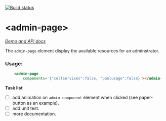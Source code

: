[![Build status](https://travis-ci.org/dcache-elements/admin-page.svg?branch=master)](https://travis-ci.org/dcache-elements/admin-page)


# \<admin-page\>

_[Demo and API docs](http://dcache-elements.github.io/admin-page/)_

The `admin-page` element display the available resources for an 
adminstrator. 

### Usage:

```html
    <admin-page 
        components='{"cellservices":false, "poolusage":false}'></admin-page>
```

**Task list**

- [ ] add animation on `admin-component` element when clicked (see paper-button as an example). 
- [ ] add unit test.
- [ ] more documentation.